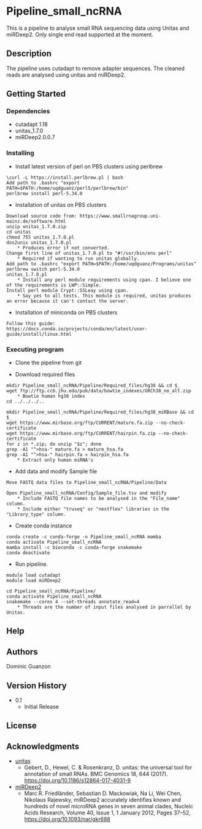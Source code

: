 # Pipeline_small_ncRNA

This is a pipeline to analyse small RNA sequencing data using Unitas and miRDeep2.
Only single end read supported at the moment.

## Description

The pipeline uses cutadapt to remove adapter sequences. The cleaned reads are analysed using unitas and miRDeep2.

## Getting Started

### Dependencies

* cutadapt 1.18
* unitas_1.7.0
* miRDeep2.0.0.7

### Installing

* Install latest version of perl on PBS clusters using perlbrew
```
\curl -L https://install.perlbrew.pl | bash
Add path to .bashrc "export PATH=$PATH:/home/uqdguanz/perl5/perlbrew/bin"
perlbrew install perl-5.34.0
```

* Installation of unitas on PBS clusters
```
Download source code from: https://www.smallrnagroup.uni-mainz.de/software.html
unzip unitas_1.7.0.zip
cd unitas
chmod 755 unitas_1.7.0.pl
dos2unix unitas_1.7.0.pl
    * Produces error if not converted.
Change first line of unitas_1.7.0.pl to "#!/usr/bin/env perl"
    * Required if wanting to run unitas globally.
Add path to .bashrc "export PATH=$PATH:/home/uqdguanz/Programs/unitas"
perlbrew switch perl-5.34.0
unitas_1.7.0.pl
    * Install any perl module requirements using cpan. I believe one of the requirements is LWP::Simple.
Install perl module Crypt::SSLeay using cpan.
    * Say yes to all tests. This module is required, unitas produces an error because it can't contact the server.
```

* Installation of miniconda on PBS clusters
```
Follow this guide: https://docs.conda.io/projects/conda/en/latest/user-guide/install/linux.html
```

### Executing program

* Clone the pipeline from git

* Download required files
```
mkdir Pipeline_small_ncRNA/Pipeline/Required_files/hg38 && cd $_
wget ftp://ftp.ccb.jhu.edu/pub/data/bowtie_indexes/GRCh38_no_alt.zip
    * Bowtie human hg38 index
cd ../../../..
    
mkdir Pipeline_small_ncRNA/Pipeline/Required_files/hg38_miRBase && cd $_
wget https://www.mirbase.org/ftp/CURRENT/mature.fa.zip --no-check-certificate
wget https://www.mirbase.org/ftp/CURRENT/hairpin.fa.zip --no-check-certificate
for z in *.zip; do unzip "$z"; done
grep -A1 "^>hsa-" mature.fa > mature_hsa.fa
grep -A1 "^>hsa-" hairpin.fa > hairpin_hsa.fa
    * Extract only human miRNA's
```

* Add data and modify Sample file
```
Move FASTQ data files to Pipeline_small_ncRNA/Pipeline/Data

Open Pipeline_small_ncRNA/Config/Sample_file.tsv and modify
    * Include FASTQ file names to be analysed in the "File_name" column.
    * Include either "truseq" or "nextflex" libraries in the "Library_type" column.
```

* Create conda instance
```
conda create -c conda-forge -n Pipeline_small_ncRNA mamba
conda activate Pipeline_small_ncRNA
mamba install -c bioconda -c conda-forge snakemake
conda deactivate
```

* Run pipeline.
```
module load cutadapt
module load miRDeep2

cd Pipeline_small_ncRNA/Pipeline/
conda activate Pipeline_small_ncRNA
snakemake --cores 4 --set-threads annotate_read=4
    * Threads are the number of input files analysed in parrallel by Unitas.
```

## Help

## Authors

Dominic Guanzon

## Version History

* 0.1
    * Initial Release

## License

## Acknowledgments

* [unitas](https://www.smallrnagroup.uni-mainz.de/software.html)
    * Gebert, D., Hewel, C. & Rosenkranz, D. unitas: the universal tool for annotation of small RNAs. BMC Genomics 18, 644 (2017). https://doi.org/10.1186/s12864-017-4031-9
* [miRDeep2](https://www.mdc-berlin.de/content/mirdeep2-documentation?mdcbl%5B0%5D=/n-rajewsky%23t-data%2Csoftware%26resources&mdctl=0&mdcou=20738&mdcot=6&mdcbv=71nDTh7VzOJOW6SFGuFySs4mus4wnovu-t2LZzV2dL8)
    * Marc R. Friedländer, Sebastian D. Mackowiak, Na Li, Wei Chen, Nikolaus Rajewsky, miRDeep2 accurately identifies known and hundreds of novel microRNA genes in seven animal clades, Nucleic Acids Research, Volume 40, Issue 1, 1 January 2012, Pages 37–52, https://doi.org/10.1093/nar/gkr688